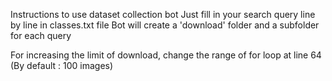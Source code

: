 Instructions to use dataset collection bot
Just fill in your search query line by line in classes.txt file
Bot will create a 'download' folder and a subfolder for each query

For increasing the limit of download, change the range of for loop at line 64 (By default : 100 images)